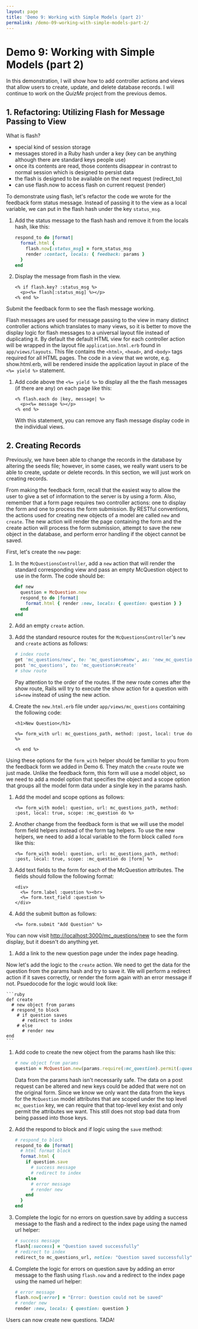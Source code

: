 ```yaml
---
layout: page
title: 'Demo 9: Working with Simple Models (part 2)'
permalink: /demo-09-working-with-simple-models-part-2/
---
```


# Demo 9: Working with Simple Models (part 2)

In this demonstration, I will show how to add controller actions and views that allow users to create, update, and delete database records. I will continue to work on the _QuizMe_ project from the previous demos.

## 1. Refactoring: Utilizing Flash for Message Passing to View

What is flash?
- special kind of session storage
- messages stored in a Ruby hash under a key (key can be anything although there are standard keys people use)
- once its contents are read, those contents disappear in contrast to normal session which is designed to persist data
- the flash is designed to be available on the next request (redirect_to)
- can use flash.now to access flash on current request (render)

To demonstrate using flash, let's refactor the code we wrote for the feedback form status message. Instead of passing it to the view as a local variable, we can put in the flash hash under the key `status_msg`.

1. Add the status message to the flash hash and remove it from the locals hash, like this:

    ```ruby
    respond_to do |format|
      format.html {
        flash.now[:status_msg] = form_status_msg
        render :contact, locals: { feedback: params }
      }
    end
    ```

2. Display the message from flash in the view.

    ```erb
    <% if flash.key? :status_msg %>
      <p><%= flash[:status_msg] %></p>
    <% end %>
    ```

Submit the feedback form to see the flash message working.

Flash messages are used for message passing to the view in many distinct controller actions which translates to many views, so it is better to move the display logic for flash messages to a universal layout file instead of duplicating it. By default the default HTML view for each controller action will be wrapped in the layout file `application.html.erb` found in `app/views/layouts`. This file contains the `<html>`, `<head>`, and `<body>` tags required for all HTML pages. The code in a view that we wrote, e.g. show.html.erb, will be rendered inside the application layout in place of the `<%= yield %>` statement.

1. Add code above the `<%= yield %>` to display all the the flash messages (if there are any) on each page like this:

    ```erb
    <% flash.each do |key, message| %>
      <p><%= message %></p>
    <% end %>
    ```

    With this statement, you can remove any flash message display code in the individual views.

## 2. Creating Records

Previously, we have been able to change the records in the database by altering the seeds file; however, in some cases, we really want users to be able to create, update or delete records. In this section, we will just work on creating records.

From making the feedback form, recall that the easiest way to allow the user to give a set of information to the server is by using a form. Also, remember that a form page requires two controller actions: one to display the form and one to process the form submission. By RESTful conventions, the actions used for creating new objects of a model are called `new` and `create`. The new action will render the page containing the form and the create action will process the form submission, attempt to save the new object in the database, and perform error handling if the object cannot be saved.

First, let's create the `new` page:

1. In the `McQuestionsController`, add a `new` action that will render the standard corresponding view and pass an empty McQuestion object to use in the form. The code should be:

    ```ruby
    def new
      question = McQuestion.new
      respond_to do |format|
        format.html { render :new, locals: { question: question } }
      end
    end
    ```

1. Add an empty `create` action.

1. Add the standard resource routes for the `McQuestionsController`'s `new` and `create` actions as follows:

    ```ruby
    # index route
    get 'mc_questions/new', to: 'mc_questions#new', as: 'new_mc_question' # new
    post 'mc_questions', to: 'mc_questions#create'                        # create
    # show route
    ```

    Pay attention to the order of the routes. If the new route comes after the show route, Rails will try to execute the show action for a question with `id=new` instead of using the new action.

1. Create the `new.html.erb` file under `app/views/mc_questions` containing the following code:

    ```erb
    <h1>New Question</h1>

    <%= form_with url: mc_questions_path, method: :post, local: true do %>

    <% end %>
    ```

Using these options for the `form_with` helper should be familiar to you from the feedback form we added in Demo 6. They match the `create` route we just made. Unlike the feedback form, this form will use a model object, so we need to add a model option that specifies the object and a scope option that groups all the model form data under a single key in the params hash.

1. Add the model and scope options as follows:

    ```erb
    <%= form_with model: question, url: mc_questions_path, method: :post, local: true, scope: :mc_question do %>
    ```

1. Another change from the feedback form is that we will use the model form field helpers instead of the form tag helpers. To use the new helpers, we need to add a local variable to the form block called `form` like this:

    ```erb
    <%= form_with model: question, url: mc_questions_path, method: :post, local: true, scope: :mc_question do |form| %>
    ```

1. Add text fields to the form for each of the McQuestion attributes. The fields should follow the following format: 

    ```erb
    <div>
      <%= form.label :question %><br>
      <%= form.text_field :question %>
    </div>
    ```

1. Add the submit button as follows:

    ```erb
    <%= form.submit "Add Question" %>
    ```

You can now visit <http://localhost:3000/mc_questions/new> to see the form display, but it doesn't do anything yet.

1. Add a link to the new question page under the index page heading.

Now let's add the logic to the `create` action. We need to get the data for the question from the params hash and try to save it. We will perform a redirect action if it saves correctly, or render the form again with an error message if not. Psuedocode for the logic would look like:

    ```ruby
    def create
      # new object from params
      # respond_to block
        # if question saves
          # redirect to index
        # else
          # render new
    end
    ```

1. Add code to create the new object from the params hash like this:

    ```ruby
    # new object from params
    question = McQuestion.new(params.require(:mc_question).permit(:question, :answer, :distractor_1, :distractor_2))
    ```

    Data from the params hash isn't necessarily safe. The data on a post request can be altered and new keys could be added that were not on the original form. Since we know we only want the data from the keys for the `McQuestion` model attributes that are scoped under the top level `mc_question` key, we can require that that top-level key exist and only permit the attributes we want. This still does not stop bad data from being passed into those keys.

1. Add the respond to block and if logic using the `save` method:

    ```ruby
    # respond_to block
    respond_to do |format|
      # html format block
      format.html {
        if question.save
          # success message
          # redirect to index
        else
          # error message
          # render new
        end
      }
    end
    ```

1. Complete the logic for no errors on question.save by adding a success message to the flash and a redirect to the index page using the named url helper:

    ```ruby
    # success message
    flash[:success] = "Question saved successfully"
    # redirect to index
    redirect_to mc_questions_url, notice: "Question saved successfully"
    ```

1. Complete the logic for errors on question.save by adding an error message to the flash using `flash.now` and a redirect to the index page using the named url helper:

    ```ruby
    # error message
    flash.now[:error] = "Error: Question could not be saved"
    # render new
    render :new, locals: { question: question }
    ```

Users can now create new questions. TADA!